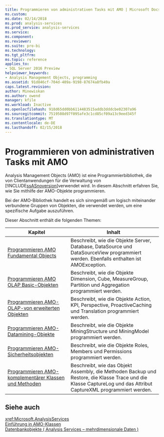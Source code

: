 ```yaml
---
title: Programmieren von administrativen Tasks mit AMO | Microsoft Docs
ms.custom: 
ms.date: 02/14/2018
ms.prod: analysis-services
ms.prod_service: analysis-services
ms.service: 
ms.component: 
ms.reviewer: 
ms.suite: pro-bi
ms.technology: 
ms.tgt_pltfrm: 
ms.topic: reference
applies_to:
- SQL Server 2016 Preview
helpviewer_keywords:
- Analysis Management Objects, programming
ms.assetid: 91d846cf-704d-409a-9198-87674a8fb49a
caps.latest.revision: 
author: Minewiskan
ms.author: owend
manager: kfile
ms.workload: Inactive
ms.openlocfilehash: 918d65dd0bb6114483515addb3dddcbe02307a96
ms.sourcegitcommit: 7519508d97f095afe3c1cd85cf09a13c9eed345f
ms.translationtype: MT
ms.contentlocale: de-DE
ms.lasthandoff: 02/15/2018
---
```

# <a name="programming-administrative-tasks-with-amo"></a>Programmieren von administrativen Tasks mit AMO
  Analysis Management Objects (AMO) ist eine Programmierbibliothek, die von Clientanwendungen für die Verwaltung von [!INCLUDE[ssASnoversion](../../../includes/ssasnoversion-md.md)]verwendet wird. In diesem Abschnitt erfahren Sie, wie Sie mithilfe der AMO-Objekte programmieren.  
  
 Bei der AMO-Bibliothek handelt es sich sinngemäß um logisch miteinander verbundene Gruppen von Objekten, die verwendet werden, um eine spezifische Aufgabe auszuführen.  
  
 Dieser Abschnitt enthält die folgenden Themen:  
  
|Kapitel|Inhalt|  
|-------------|--------------|  
|[Programmieren AMO Fundamental Objects](../../../analysis-services/multidimensional-models/analysis-management-objects/programming-amo-fundamental-objects.md)|Beschreibt, wie die Objekte Server, Database, DataSource und DataSourceView programmiert werden. Ebenfalls enthalten ist AMOException.|  
|[Programmieren AMO OLAP Basic-Objekten](../../../analysis-services/multidimensional-models/analysis-management-objects/programming-amo-olap-basic-objects.md)|Beschreibt, wie die Objekte Dimension, Cube, MeasureGroup, Partition und Aggregation programmiert werden.|  
|[Programmieren AMO-OLAP-von erweiterten Objekten](../../../analysis-services/multidimensional-models/analysis-management-objects/programming-amo-olap-advanced-objects.md)|Beschreibt, wie die Objekte Action, KPI, Perspective, ProactiveCaching und Translation programmiert werden.|  
|[Programmieren AMO-Datamining-Objekte](../../../analysis-services/multidimensional-models/analysis-management-objects/programming-amo-data-mining-objects.md)|Beschreibt, wie die Objekte MiningStructure und MiningModel programmiert werden.|  
|[Programmieren AMO-Sicherheitsobjekten](../../../analysis-services/multidimensional-models/analysis-management-objects/programming-amo-security-objects.md)|Beschreibt, wie die Objekte Roles, Members und Permissions programmiert werden.|  
|[Programmieren AMO-komplementärer Klassen und Methoden](../../../analysis-services/multidimensional-models/analysis-management-objects/programming-amo-complementary-classes-and-methods.md)|Beschreibt, wie das Objekt Assembly, die Methoden Backup und Restore, die Klasse Trace und die Klasse CaptureLog und das Attribut CaptureXML programmiert werden.|  
  
## <a name="see-also"></a>Siehe auch  
 <xref:Microsoft.AnalysisServices>   
 [Einführung in AMO-Klassen](../../../analysis-services/multidimensional-models/analysis-management-objects/amo-classes-introduction.md)   
 [Datenbankobjekte &#40; Analysis Services – mehrdimensionale Daten &#41;](../../../analysis-services/multidimensional-models/olap-logical/database-objects-analysis-services-multidimensional-data.md)  
  
  
